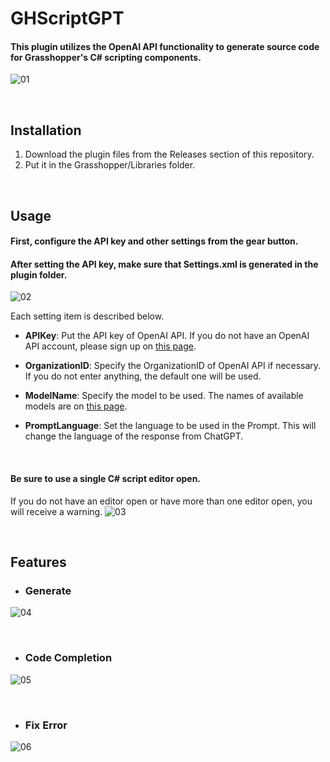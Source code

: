 # GHScriptGPT
#### This plugin utilizes the OpenAI API functionality to generate source code for Grasshopper's C# scripting components.
![01](https://github.com/4kk11/GHScriptGPT/assets/61794994/801e41b7-7060-420e-91bd-0dc9c8cf56de)


<br>

## Installation
1. Download the plugin files from the Releases section of this repository.
2. Put it in the Grasshopper/Libraries folder.


<br>

## Usage
#### First, configure the API key and other settings from the gear button.   
#### After setting the API key, make sure that Settings.xml is generated in the plugin folder.   
![02](https://github.com/4kk11/GHScriptGPT/assets/61794994/7eadcc6d-6ca7-4e72-875f-74bd6277983a)

Each setting item is described below.  

* **APIKey**: Put the API key of OpenAI API. If you do not have an OpenAI API account, please sign up on [this page](https://openai.com/product).   

* **OrganizationID**: Specify the OrganizationID of OpenAI API if necessary. If you do not enter anything, the default one will be used.  

* **ModelName**: Specify the model to be used. The names of available models are on [this page](https://platform.openai.com/account/rate-limits).   

* **PromptLanguage**: Set the language to be used in the Prompt. This will change the language of the response from ChatGPT.   
   
<br>

#### Be sure to use a single C# script editor open. 
If you do not have an editor open or have more than one editor open, you will receive a warning.
![03](https://github.com/4kk11/GHScriptGPT/assets/61794994/859c164c-2523-40b6-826c-95598b1e1d0d)


<br>

## Features
- ### Generate
![04](https://github.com/4kk11/GHScriptGPT/assets/61794994/67214727-5286-436a-b057-0d23c426d97e)

<br>

- ### Code Completion
![05](https://github.com/4kk11/GHScriptGPT/assets/61794994/22690f4d-130b-4380-9fe3-6359ae01ac55)

<br>

- ### Fix Error
![06](https://github.com/4kk11/GHScriptGPT/assets/61794994/9fad7e49-bb4c-4e05-8941-cb6711f2e240)

